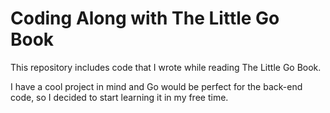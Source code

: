 # Coding Along with The Little Go Book
This repository includes code that I wrote while reading The Little Go Book. 

I have a cool project in mind and Go would be perfect for the back-end code, so I decided to start learning it in my free time. 